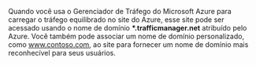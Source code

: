 Quando você usa o Gerenciador de Tráfego do Microsoft Azure para carregar o tráfego equilibrado no site do Azure, esse site pode ser acessado usando o nome de domínio **\*.trafficmanager.net** atribuído pelo Azure. Você também pode associar um nome de domínio personalizado, como www.contoso.com, ao site para fornecer um nome de domínio mais reconhecível para seus usuários.

